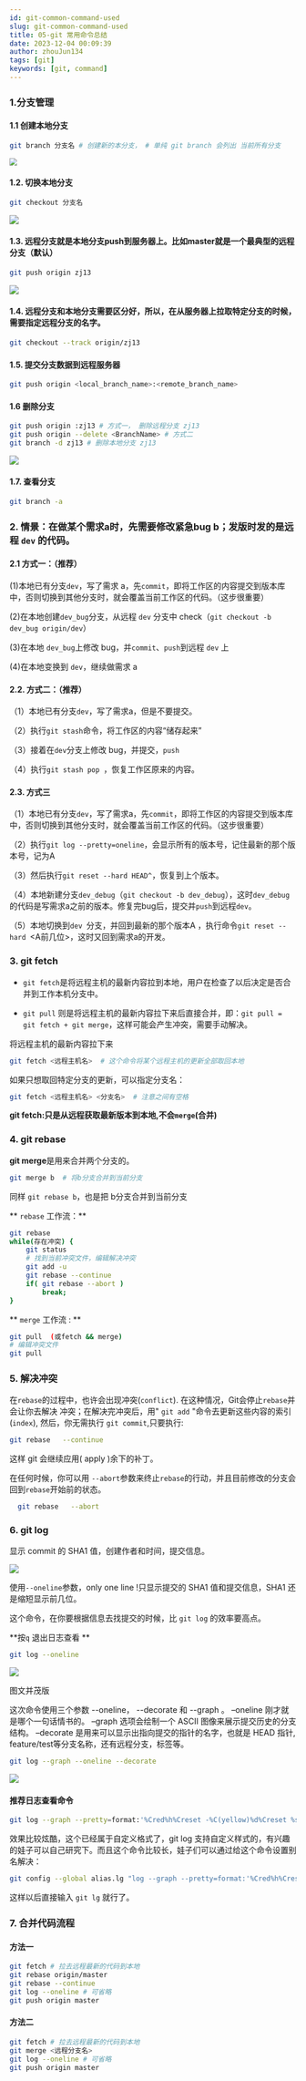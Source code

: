 ```yaml
---
id: git-common-command-used
slug: git-common-command-used
title: 05-git 常用命令总结
date: 2023-12-04 00:09:39
author: zhouJun134
tags: [git]
keywords: [git, command]
---
```


### 1.分支管理

#### 1.1 **创建本地分支**

````bash
git branch 分支名 # 创建新的本分支， # 单纯 git branch 会列出 当前所有分支
````

<img src="https://img.zbus.top//zbus/blog/202312040006977.webp" style="zoom:80%;" />

#### 1.2. 切换本地分支

```bash
git checkout 分支名
```

![](https://img.zbus.top//zbus/blog/202312040006607.webp)

#### 1.3. 远程分支就是本地分支push到服务器上。比如master就是一个最典型的远程分支（默认）

```bash
git push origin zj13
```

![](https://img.zbus.top//zbus/blog/202312040007946.webp)

#### 1.4. **远程分支和本地分支需要区分好，所以，在从服务器上**拉取特定分支的时候，需要指定远程分支的名字。

```bash
git checkout --track origin/zj13
```

#### 1.**5.** **提交分支数据到远程服务器**

```bash
git push origin <local_branch_name>:<remote_branch_name>
```

#### 1.6 **删除分支**

```bash
git push origin :zj13 # 方式一， 删除远程分支 zj13 
git push origin --delete <BranchName> # 方式二 
git branch -d zj13 # 删除本地分支 zj13
```

![](https://img.zbus.top//zbus/blog/202312040007484.webp)

#### 1.**7.** **查看分支**

```bash
git branch -a
```

### 2. **情景：在做某个需求a时，先需要修改紧急bug b；发版时发的是远程 `dev` 的代码。**

#### 2.1 **方式一：（推荐）**

(1)本地已有分支`dev`，写了需求 a，先`commit`，即将工作区的内容提交到版本库中，否则切换到其他分支时，就会覆盖当前工作区的代码。（这步很重要）

(2)在本地创建`dev_bug`分支，从远程 `dev` 分支中 check（`git checkout -b dev_bug origin/dev`）

(3)在本地 `dev_bug`上修改 bug，并`commit`、`push`到远程 `dev` 上

(4)在本地变换到 `dev`，继续做需求 a

#### 2.2. 方式二：（推荐）

（1）本地已有分支`dev`，写了需求a，但是不要提交。

（2）执行`git stash`命令，将工作区的内容“储存起来”

（3）接着在`dev`分支上修改 bug，并提交，`push`

（4）执行`git stash pop `，恢复工作区原来的内容。

#### 2.3. 方式三

（1）本地已有分支`dev`，写了需求a，先`commit`，即将工作区的内容提交到版本库中，否则切换到其他分支时，就会覆盖当前工作区的代码。（这步很重要）

（2）执行`git log --pretty=oneline`，会显示所有的版本号，记住最新的那个版本号，记为A

（3）然后执行`git reset --hard HEAD^`，恢复到上个版本。

（4）本地新建分支`dev_debug`（`git checkout -b dev_debug`），这时`dev_debug`的代码是写需求a之前的版本。修复完bug后，提交并`push`到远程`dev`。

（5）本地切换到`dev `分支，并回到最新的那个版本A ，执行命令`git reset --hard `<A前几位>，这时又回到需求a的开发。

### 3. git fetch

+ `git fetch`是将远程主机的最新内容拉到本地，用户在检查了以后决定是否合并到工作本机分支中。

+ `git pull` 则是将远程主机的最新内容拉下来后直接合并，即：`git pull = git fetch + git merge`，这样可能会产生冲突，需要手动解决。

将远程主机的最新内容拉下来

```bash
git fetch <远程主机名>  # 这个命令将某个远程主机的更新全部取回本地
```

如果只想取回特定分支的更新，可以指定分支名：

```bash
git fetch <远程主机名> <分支名>  # 注意之间有空格
```

**git fetch:只是从远程获取最新版本到本地,不会`merge`(合并)**

### 4.  git rebase

**git merge**是用来合并两个分支的。

```bash
git merge b  # 将b分支合并到当前分支
```

同样 `git rebase b`，也是把 b分支合并到当前分支

** `rebase` 工作流：**

```bash
git rebase 
while(存在冲突) {
    git status
    # 找到当前冲突文件，编辑解决冲突
    git add -u
    git rebase --continue
    if( git rebase --abort )
        break; 
}
```

** `merge` 工作流 : **

```bash
git pull  (或fetch && merge) 
# 编辑冲突文件
git pull
```

### 5. 解决冲突

在`rebase`的过程中，也许会出现冲突(`conflict`). 在这种情况，Git会停止`rebase`并会让你去解决 冲突；在解决完冲突后，用" `git add` "命令去更新这些内容的索引(`index`), 然后，你无需执行 `git commit`,只要执行:

```bash
git rebase   --continue
```

这样 git 会继续应用( apply )余下的补丁。

在任何时候，你可以用 `--abort`参数来终止`rebase`的行动，并且目前修改的分支会回到`rebase`开始前的状态。

```bash
  git rebase   --abort
```

### 6. git log

显示 commit 的 SHA1 值，创建作者和时间，提交信息。

![](https://img.zbus.top//zbus/blog/202312040007206.webp)

使用` --oneline `参数，only one line !只显示提交的 SHA1 值和提交信息，SHA1 还是缩短显示前几位。

这个命令，在你要根据信息去找提交的时候，比 `git log` 的效率要高点。

**按`q` 退出日志查看 **

```bash
git log --oneline
```

![](https://img.zbus.top//zbus/blog/202312040007766.webp)

图文并茂版

这次命令使用三个参数 --oneline， --decorate 和 --graph 。
–oneline 刚才就是哪个一句话情书的。
–graph 选项会绘制一个 ASCII 图像来展示提交历史的分支结构。
–decorate 是用来可以显示出指向提交的指针的名字，也就是 HEAD 指针, feature/test等分支名称，还有远程分支，标签等。

```bash
git log --graph --oneline --decorate
```

![](https://img.zbus.top//zbus/blog/202312040007148.webp)

#### 推荐日志查看命令

```bash
git log --graph --pretty=format:'%Cred%h%Creset -%C(yellow)%d%Creset %s %Cgreen(%cr) %C(bold blue)<%an>%Creset' --abbrev-commit --date=relative
```

效果比较炫酷，这个已经属于自定义格式了，git log 支持自定义样式的，有兴趣的娃子可以自己研究下。而且这个命令比较长，娃子们可以通过给这个命令设置别名解决：

```bash
git config --global alias.lg "log --graph --pretty=format:'%Cred%h%Creset -%C(yellow)%d%Creset %s %Cgreen(%cr) %C(bold blue)<%an>%Creset' --abbrev-commit --date=relative"
```

这样以后直接输入 `git lg` 就行了。

### 7. 合并代码流程

#### 方法一

```bash
git fetch # 拉去远程最新的代码到本地
git rebase origin/master  
git rebase --continue
git log --oneline # 可省略
git push origin master
```

#### 方法二

```bash
git fetch # 拉去远程最新的代码到本地
git merge <远程分支名> 
git log --oneline # 可省略
git push origin master
```


